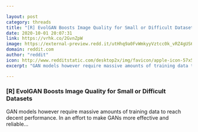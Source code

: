 ```yaml
---

layout: post
category: threads
title: "[R] EvolGAN Boosts Image Quality for Small or Difficult Datasets"
date: 2020-10-01 20:07:31
link: https://vrhk.co/2GvnZpW
image: https://external-preview.redd.it/utHhq9a0FvWmkyyVztcc0k_vRZ4gUS6Gkqqkw-s206w.jpg?width=1200&height=628.272251309&auto=webp&crop=1200:628.272251309,smart&s=7293de4ecbced61870f99a210fe67a213a8ec9a0
domain: reddit.com
author: "reddit"
icon: http://www.redditstatic.com/desktop2x/img/favicon/apple-icon-57x57.png
excerpt: "GAN models however require massive amounts of training data to reach decent performance. In an effort to make GANs more effective and reliable..."

---
```


### [R] EvolGAN Boosts Image Quality for Small or Difficult Datasets

GAN models however require massive amounts of training data to reach decent performance. In an effort to make GANs more effective and reliable...
